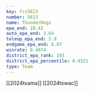```yaml
---
key: frc5613
number: 5613
name: ThunderDogs
epa_end: 10.42
auto_epa_end: 3.64
teleop_epa_end: 5.9
endgame_epa_end: 0.87
winrate: 0.4074
district_epa_rank: 103
district_epa_percentile: 0.4521
type: Team
---
```

[[2024txama]]
[[2024txwac]]
